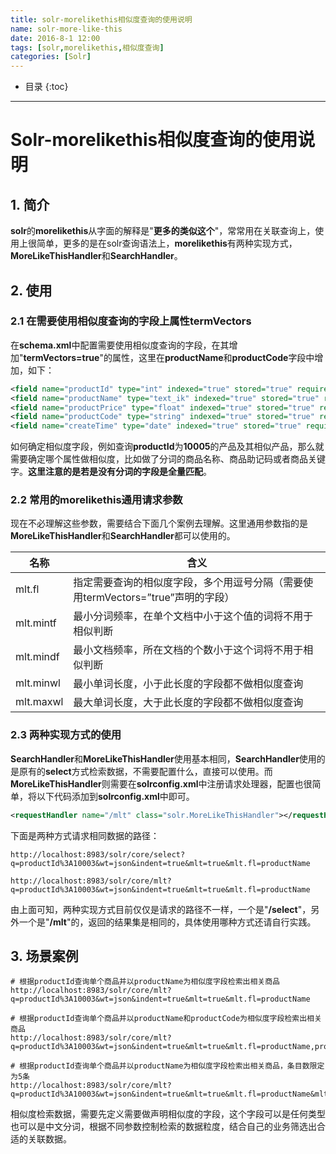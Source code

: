 ```yaml
---
title: solr-morelikethis相似度查询的使用说明
name: solr-more-like-this
date: 2016-8-1 12:00
tags: [solr,morelikethis,相似度查询]
categories: [Solr]
---
```


* 目录
{:toc}

---

# Solr-morelikethis相似度查询的使用说明

## 1. 简介

**solr**的**morelikethis**从字面的解释是"**更多的类似这个**"，常常用在关联查询上，使用上很简单，更多的是在solr查询语法上，**morelikethis**有两种实现方式，**MoreLikeThisHandler**和**SearchHandler**。

## 2. 使用

### 2.1 在需要使用相似度查询的字段上属性termVectors

在**schema.xml**中配置需要使用相似度查询的字段，在其增加"**termVectors=true**"的属性，这里在**productName**和**productCode**字段中增加，如下：

```xml
<field name="productId" type="int" indexed="true" stored="true" required="true" multiValued="false" />
<field name="productName" type="text_ik" indexed="true" stored="true" required="true" multiValued="false" termVectors="true" />
<field name="productPrice" type="float" indexed="true" stored="true" required="true" multiValued="false" />
<field name="productCode" type="string" indexed="true" stored="true" required="true" multiValued="false" termVectors="true" />
<field name="createTime" type="date" indexed="true" stored="true" required="true" multiValued="false" />
```

如何确定相似度字段，例如查询**productId**为**10005**的产品及其相似产品，那么就需要确定哪个属性做相似度，比如做了分词的商品名称、商品助记码或者商品关键字。**这里注意的是若是没有分词的字段是全量匹配**。

### 2.2 常用的morelikethis通用请求参数

现在不必理解这些参数，需要结合下面几个案例去理解。这里通用参数指的是**MoreLikeThisHandler**和**SearchHandler**都可以使用的。

|名称|含义|
|--|--|
|mlt.fl|指定需要查询的相似度字段，多个用逗号分隔（需要使用termVectors=”true”声明的字段）|
|mlt.mintf|最小分词频率，在单个文档中小于这个值的词将不用于相似判断|
|mlt.mindf|最小文档频率，所在文档的个数小于这个词将不用于相似判断|
|mlt.minwl|最小单词长度，小于此长度的字段都不做相似度查询|
|mlt.maxwl|最大单词长度，大于此长度的字段都不做相似度查询|

### 2.3 两种实现方式的使用

**SearchHandler**和**MoreLikeThisHandler**使用基本相同，**SearchHandler**使用的是原有的**select**方式检索数据，不需要配置什么，直接可以使用。而**MoreLikeThisHandler**则需要在**solrconfig.xml**中注册请求处理器，配置也很简单，将以下代码添加到**solrconfig.xml**中即可。

```xml
<requestHandler name="/mlt" class="solr.MoreLikeThisHandler"></requestHandler>
```

下面是两种方式请求相同数据的路径：

```
http://localhost:8983/solr/core/select?q=productId%3A10003&wt=json&indent=true&mlt=true&mlt.fl=productName

http://localhost:8983/solr/core/mlt?q=productId%3A10003&wt=json&indent=true&mlt=true&mlt.fl=productName
```

由上面可知，两种实现方式目前仅仅是请求的路径不一样，一个是"**/select**"，另外一个是"**/mlt**"的，返回的结果集是相同的，具体使用哪种方式还请自行实践。

## 3. 场景案例

```
# 根据productId查询单个商品并以productName为相似度字段检索出相关商品
http://localhost:8983/solr/core/mlt?q=productId%3A10003&wt=json&indent=true&mlt=true&mlt.fl=productName

# 根据productId查询单个商品并以productName和productCode为相似度字段检索出相关商品
http://localhost:8983/solr/core/mlt?q=productId%3A10003&wt=json&indent=true&mlt=true&mlt.fl=productName,productCode

# 根据productId查询单个商品并以productName为相似度字段检索出相关商品，条目数限定为5条
http://localhost:8983/solr/core/mlt?q=productId%3A10003&wt=json&indent=true&mlt=true&mlt.fl=productName&mlt.count=3
```

相似度检索数据，需要先定义需要做声明相似度的字段，这个字段可以是任何类型也可以是中文分词，根据不同参数控制检索的数据粒度，结合自己的业务筛选出合适的关联数据。